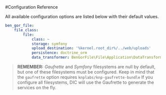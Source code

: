#Configuration Reference

All available configuration options are listed below with their default values.
```yml
ben_gor_file:
    file_class:
        file:
            class: ~                                                      # Required
            storage: symfony                                              # Also, it can be "gaufrette"
            upload_destination: '%kernel.root_dir%/../web/uploads'        # In Gaufrette storage is a configured Gaufrette filesystem
            persistence: doctrine_orm                                     # Also, it can be "doctrine_odm_mongodb"
            data_transformer: BenGorFile\File\Application\DataTransformer\FileDTODataTransformer
```

> **REMEMBER:** *Gaufrette* and *Symfony* filesystems are null by default, but one of these filesystems must
> be configured. Keep in mind that the `gaufrette` option requires `knplabs/knp-gaufrette-bundle`
> If you configure all filesystems, DIC will use the Gaufrette to generate the services on the fly.
